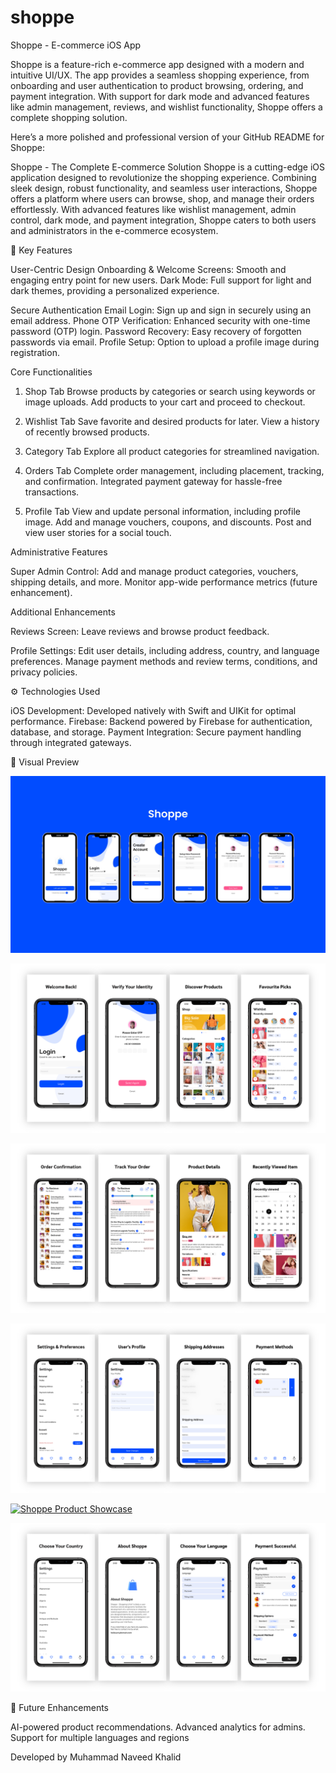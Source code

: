 # shoppe



Shoppe - E-commerce iOS App

Shoppe is a feature-rich e-commerce app designed with a modern and intuitive UI/UX. The app provides a seamless shopping experience, from onboarding and user authentication to product browsing, ordering, and payment integration. With support for dark mode and advanced features like admin management, reviews, and wishlist functionality, Shoppe offers a complete shopping solution.


Here’s a more polished and professional version of your GitHub README for Shoppe:

Shoppe - The Complete E-commerce Solution
Shoppe is a cutting-edge iOS application designed to revolutionize the shopping experience. Combining sleek design, robust functionality, and seamless user interactions, Shoppe offers a platform where users can browse, shop, and manage their orders effortlessly. With advanced features like wishlist management, admin control, dark mode, and payment integration, Shoppe caters to both users and administrators in the e-commerce ecosystem.

📌 Key Features

User-Centric Design
Onboarding & Welcome Screens: Smooth and engaging entry point for new users.
Dark Mode: Full support for light and dark themes, providing a personalized experience.

Secure Authentication
Email Login: Sign up and sign in securely using an email address.
Phone OTP Verification: Enhanced security with one-time password (OTP) login.
Password Recovery: Easy recovery of forgotten passwords via email.
Profile Setup: Option to upload a profile image during registration.

Core Functionalities
1. Shop Tab
Browse products by categories or search using keywords or image uploads.
Add products to your cart and proceed to checkout.

2. Wishlist Tab
Save favorite and desired products for later.
View a history of recently browsed products.

3. Category Tab
Explore all product categories for streamlined navigation.

4. Orders Tab
Complete order management, including placement, tracking, and confirmation.
Integrated payment gateway for hassle-free transactions.

5. Profile Tab
View and update personal information, including profile image.
Add and manage vouchers, coupons, and discounts.
Post and view user stories for a social touch.

Administrative Features

Super Admin Control:
Add and manage product categories, vouchers, shipping details, and more.
Monitor app-wide performance metrics (future enhancement).

Additional Enhancements

Reviews Screen:
Leave reviews and browse product feedback.

Profile Settings:
Edit user details, including address, country, and language preferences.
Manage payment methods and review terms, conditions, and privacy policies.

⚙️ Technologies Used

iOS Development: Developed natively with Swift and UIKit for optimal performance.
Firebase: Backend powered by Firebase for authentication, database, and storage.
Payment Integration: Secure payment handling through integrated gateways.

🎨 Visual Preview

[![Shoppe Main Banner](https://github.com/naveedkhalid123/shoppe/blob/4dc1e5e92c5b7ba12550c919ad1a4cbb42c323ce/Shoppe.jpg)](https://github.com/naveedkhalid123/shoppe)


[![Alt Text](https://github.com/naveedkhalid123/shoppe/blob/de83836bde40c6c58c6bfe65d2be37f23fffbed5/shoppe2.png)](https://github.com/naveedkhalid123/shoppe)

[![Shoppe Preview](https://github.com/naveedkhalid123/shoppe/blob/e0a1a56831fff5f911ab480a2e1d4bc93e46f0e1/shoppe3.png)](https://github.com/naveedkhalid123/shoppe)

[![Shoppe Features Overview](https://github.com/naveedkhalid123/shoppe/blob/41b3ae5040f749394f1c7a183430ed66935d8b88/shoppe4.png)](https://github.com/naveedkhalid123/shoppe)

[![Shoppe Product Showcase](https://github.com/naveedkhalid123/shoppe/blob/41b3ae5040f749394f1c7a183430ed66935d8b88/shoppe5.png)](https://github.com/naveedkhalid123/shoppe)

[![Shoppe Dashboard](https://github.com/naveedkhalid123/shoppe/blob/d792a8ae2e5703ed9eaa7e87c697596179d44d89/shoppe6.png)](https://github.com/naveedkhalid123/shoppe)



🔮 Future Enhancements

AI-powered product recommendations.
Advanced analytics for admins.
Support for multiple languages and regions


Developed by Muhammad Naveed Khalid


